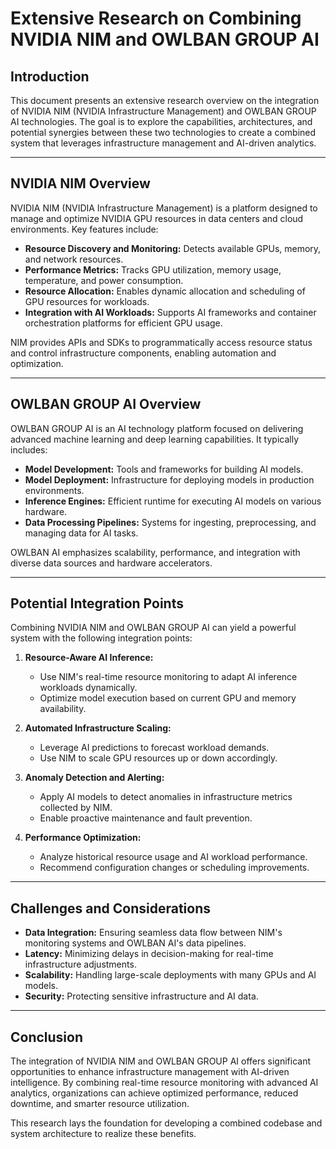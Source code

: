 # Extensive Research on Combining NVIDIA NIM and OWLBAN GROUP AI

## Introduction

This document presents an extensive research overview on the integration of NVIDIA NIM (NVIDIA Infrastructure Management) and OWLBAN GROUP AI technologies. The goal is to explore the capabilities, architectures, and potential synergies between these two technologies to create a combined system that leverages infrastructure management and AI-driven analytics.

---

## NVIDIA NIM Overview

NVIDIA NIM (NVIDIA Infrastructure Management) is a platform designed to manage and optimize NVIDIA GPU resources in data centers and cloud environments. Key features include:

- **Resource Discovery and Monitoring:** Detects available GPUs, memory, and network resources.
- **Performance Metrics:** Tracks GPU utilization, memory usage, temperature, and power consumption.
- **Resource Allocation:** Enables dynamic allocation and scheduling of GPU resources for workloads.
- **Integration with AI Workloads:** Supports AI frameworks and container orchestration platforms for efficient GPU usage.

NIM provides APIs and SDKs to programmatically access resource status and control infrastructure components, enabling automation and optimization.

---

## OWLBAN GROUP AI Overview

OWLBAN GROUP AI is an AI technology platform focused on delivering advanced machine learning and deep learning capabilities. It typically includes:

- **Model Development:** Tools and frameworks for building AI models.
- **Model Deployment:** Infrastructure for deploying models in production environments.
- **Inference Engines:** Efficient runtime for executing AI models on various hardware.
- **Data Processing Pipelines:** Systems for ingesting, preprocessing, and managing data for AI tasks.

OWLBAN AI emphasizes scalability, performance, and integration with diverse data sources and hardware accelerators.

---

## Potential Integration Points

Combining NVIDIA NIM and OWLBAN GROUP AI can yield a powerful system with the following integration points:

1. **Resource-Aware AI Inference:**
   - Use NIM's real-time resource monitoring to adapt AI inference workloads dynamically.
   - Optimize model execution based on current GPU and memory availability.

2. **Automated Infrastructure Scaling:**
   - Leverage AI predictions to forecast workload demands.
   - Use NIM to scale GPU resources up or down accordingly.

3. **Anomaly Detection and Alerting:**
   - Apply AI models to detect anomalies in infrastructure metrics collected by NIM.
   - Enable proactive maintenance and fault prevention.

4. **Performance Optimization:**
   - Analyze historical resource usage and AI workload performance.
   - Recommend configuration changes or scheduling improvements.

---

## Challenges and Considerations

- **Data Integration:** Ensuring seamless data flow between NIM's monitoring systems and OWLBAN AI's data pipelines.
- **Latency:** Minimizing delays in decision-making for real-time infrastructure adjustments.
- **Scalability:** Handling large-scale deployments with many GPUs and AI models.
- **Security:** Protecting sensitive infrastructure and AI data.

---

## Conclusion

The integration of NVIDIA NIM and OWLBAN GROUP AI offers significant opportunities to enhance infrastructure management with AI-driven intelligence. By combining real-time resource monitoring with advanced AI analytics, organizations can achieve optimized performance, reduced downtime, and smarter resource utilization.

This research lays the foundation for developing a combined codebase and system architecture to realize these benefits.

